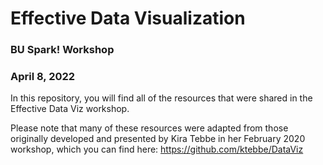 # Effective Data Visualization
### BU Spark! Workshop
### April 8, 2022

In this repository, you will find all of the resources that were shared in the Effective Data Viz workshop.

<!--You can find the PDF of the full presentation here:
https://github.com/laurenmarietta/spark2021-effective-data-viz/blob/main/20210723_EffectiveDataViz.pdf-->

Please note that many of these resources were adapted from those originally developed and presented by Kira Tebbe in her February 2020 workshop, which you can find here:
https://github.com/ktebbe/DataViz
